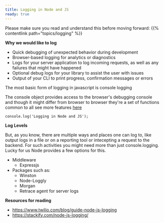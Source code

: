 ```yaml
---
title: Logging in Node and JS
ready: true
---
```


Please make sure you read and understand this before moving forward: {{% contentlink path="topics/logging" %}}

**Why we would like to log**

- Quick debugging of unexpected behavior during development
- Browser-based logging for analytics or diagnostics
- Logs for your server application to log incoming requests, as well as any failures that might have happened
- Optional debug logs for your library to assist the user with issues
- Output of your CLI to print progress, confirmation messages or errors

The most basic form of logging in javascript is console logging

The console object provides access to the browser's debugging console and though it might differ from browser to browser they're a set of functions common to all
see more features [here](https://developer.mozilla.org/en-US/docs/Web/API/console)

```
console.log('Logging in Node and JS');
```

**Log Levels**

But, as you know, there are multiple ways and places one can log to, like output logs in a file or on a reporting tool or intecepting a request to the backend. For such activities you might need more than just console.logging. Lucky for us Node provides a few options for this.

- Middleware
  - Expressjs
- Packages such as:
  - Winston
  - Node-Loggly
  - Morgan
  - Retrace agent for server logs

**Resources for reading**

- https://www.twilio.com/blog/guide-node-js-logging
- https://stackify.com/node-js-logging/
